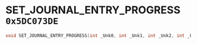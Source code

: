 # SET_JOURNAL_ENTRY_PROGRESS `0x5DC073DE`

```cpp
void SET_JOURNAL_ENTRY_PROGRESS(int _Unk0, int _Unk1, int _Unk2, int _Unk3);
```